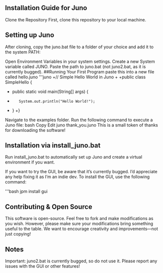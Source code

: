 ## Installation Guide for Juno
Clone the Repository
First, clone this repository to your local machine.

## Setting up Juno
After cloning, copy the juno.bat file to a folder of your choice and add it to the system PATH:

Open Environment Variables in your system settings.
Create a new System variable called JUNO.
Paste the path to juno.bat (not juno2.bat, as it is currently bugged).
##Running Your First Program
paste this into a new file called hello.juno 
'''juno
+// Simple Hello World in Juno
+
+public class SimpleHello {
+    public static void main(String[] args) {
+        System.out.println("Hello World!");
+    }
+}

Navigate to the examples folder.
Run the following command to execute a Juno file:
bash
Copy
Edit
juno thank_you.juno
This is a small token of thanks for downloading the software!

## Installation via install_juno.bat
Run install_juno.bat to automatically set up Juno and create a virtual environment if you want.

If you want to try the GUI, be aware that it’s currently bugged. I’d appreciate any help fixing it as I’m an indie dev. To install the GUI, use the following command:

'''bash
jpm install gui
## Contributing & Open Source
This software is open-source. Feel free to fork and make modifications as you wish. However, please make sure your modifications bring something useful to the table. We want to encourage creativity and improvements—not just copying!

## Notes
Important: juno2.bat is currently bugged, so do not use it.
Please report any issues with the GUI or other features!
